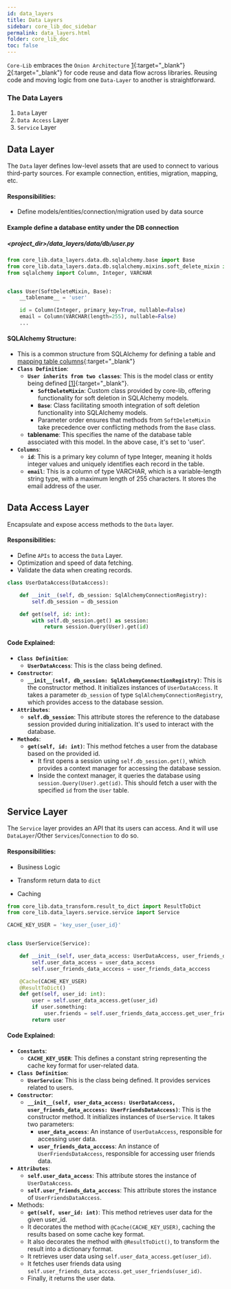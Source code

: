 ```yaml
---
id: data_layers
title: Data Layers
sidebar: core_lib_doc_sidebar
permalink: data_layers.html
folder: core_lib_doc
toc: false
---
```


`Core-Lib` embraces the `Onion Architecture` [1](https://www.codeguru.com/csharp/csharp/cs_misc/designtechniques/understanding-onion-architecture.html){:target="_blank"} [2](https://www.google.com/search?sxsrf=ACYBGNT0NhYbUZLnDQbC9b6uPBqjZmjwgw%3A1579104811273&ei=KzofXuOfEO3IgwfngLPwAg&q=onion+Architecture&oq=onion+Architecture&gs_l=psy-ab.12...0.0..109691...0.0..0.0.0.......0......gws-wiz.oEYi3afxy_c&ved=0ahUKEwij4drq_4XnAhVt5OAKHWfADC4Q4dUDCAs){:target="_blank"}  for code reuse and data flow across libraries. Reusing code and moving logic from one `Data-Layer` to another is straightforward.



### The Data Layers

1. `Data` Layer
2. `Data Access` Layer
3. `Service` Layer



## Data Layer

The `Data` layer defines low-level assets that are used to connect to various third-party sources. For example connection, entities, migration, mapping, etc.

#### Responsibilities: 

- Define models/entities/connection/migration used by data source

#### Example define a database entity under the DB connection

##### <project_dir>/data_layers/data/db/user.py

```python
from core_lib.data_layers.data.db.sqlalchemy.base import Base
from core_lib.data_layers.data.db.sqlalchemy.mixins.soft_delete_mixin import SoftDeleteMixin
from sqlalchemy import Column, Integer, VARCHAR


class User(SoftDeleteMixin, Base):
    __tablename__ = 'user'

    id = Column(Integer, primary_key=True, nullable=False)
    email = Column(VARCHAR(length=255), nullable=False)
    ...
```

#### SQLAlchemy Structure:
- This is a common structure from SQLAlchemy for defining a table and [mapping table columns](https://docs.sqlalchemy.org/en/14/orm/mapping_columns.html){:target="_blank"}
- **`Class Definition`**:
    - **`User inherits from two classes`**: This is the model class or entity being defined [[1]](https://docs.sqlalchemy.org/en/14/orm/mapping_styles.html#declarative-mapping){:target="_blank"}.
        - **`SoftDeleteMixin`**: Custom class provided by core-lib, offering functionality for soft deletion in SQLAlchemy models.
        - **`Base`**: Class facilitating smooth integration of soft deletion functionality into SQLAlchemy models.
        - Parameter order ensures that methods from `SoftDeleteMixin` take precedence over conflicting methods from the `Base` class.
    - __tablename__: This specifies the name of the database table associated with this model. In the above case, it's set to 'user'.
- **`Columns`**:
    - **`id`**: This is a primary key column of type Integer, meaning it holds integer values and uniquely identifies each record in the table.
    - **`email`**: This is a column of type VARCHAR, which is a variable-length string type, with a maximum length of 255 characters. It stores the email address of the user.

## Data Access Layer

Encapsulate and expose access methods to the `Data` layer.

#### Responsibilities: 

- Define `APIs` to access the `Data` Layer.
- Optimization and speed of data fetching.
- Validate the data when creating records.

```python
class UserDataAccess(DataAccess):

    def __init__(self, db_session: SqlAlchemyConnectionRegistry):
        self.db_session = db_session

    def get(self, id: int):
        with self.db_session.get() as session:
            return session.Query(User).get(id)
```
#### Code Explained:
- **`Class Definition`**:
    - **`UserDataAccess`**: This is the class being defined.
- **`Constructor`**:
    - **`__init__(self, db_session: SqlAlchemyConnectionRegistry)`**: This is the constructor method. It initializes instances of `UserDataAccess`. It takes a parameter `db_session` of type `SqlAlchemyConnectionRegistry`, which provides access to the database session.
- **`Attributes`**:
    - **`self.db_session`**: This attribute stores the reference to the database session provided during initialization. It's used to interact with the database.
- **`Methods`**:
    - **`get(self, id: int)`**: This method fetches a user from the database based on the provided id.
        - It first opens a session using `self.db_session.get()`, which provides a context manager for accessing the database session.
        - Inside the context manager, it queries the database using `session.Query(User).get(id)`. This should fetch a user with the specified `id` from the `User` table.


## Service Layer

The `Service` layer provides an API that its users can access.  And it will use  `DataLayer`/Other `Services`/`Connection` to do so. 

#### Responsibilities: 

- Business Logic

- Transform return data to `dict`

- Caching

```python
from core_lib.data_transform.result_to_dict import ResultToDict
from core_lib.data_layers.service.service import Service

CACHE_KEY_USER = 'key_user_{user_id}'


class UserService(Service):

    def __init__(self, user_data_access: UserDataAccess, user_friends_data_acccess: UserFriendsDataAccess):
        self.user_data_access = user_data_access
        self.user_friends_data_acccess = user_friends_data_acccess

    @Cache(CACHE_KEY_USER)
    @ResultToDict() 
    def get(self, user_id: int):
        user = self.user_data_access.get(user_id)
        if user.something:
            user.friends = self.user_friends_data_acccess.get_user_friends(user_id)
        return user
```
#### Code Explained:
- **`Constants`**:
    - **`CACHE_KEY_USER`**: This defines a constant string representing the cache key format for user-related data.
- **`Class Definition`**:
    - **`UserService`**: This is the class being defined. It provides services related to users.
- **`Constructor`**:
    - **`__init__(self, user_data_access: UserDataAccess, user_friends_data_acccess: UserFriendsDataAccess)`**: This is the constructor method. It initializes instances of `UserService`. It takes two parameters:
        - **`user_data_access`**: An instance of `UserDataAccess`, responsible for accessing user data.
        - **`user_friends_data_acccess`**: An instance of `UserFriendsDataAccess`, responsible for accessing user friends data.
- **`Attributes`**:
    - **`self.user_data_access`**: This attribute stores the instance of `UserDataAccess`.
    - **`self.user_friends_data_acccess`**: This attribute stores the instance of `UserFriendsDataAccess`.
- Methods:
    - **`get(self, user_id: int)`**: This method retrieves user data for the given user_id.
    - It decorates the method with `@Cache(CACHE_KEY_USER)`, caching the results based on some cache key format.
    - It also decorates the method with `@ResultToDict()`, to transform the result into a dictionary format.
    - It retrieves user data using `self.user_data_access.get(user_id)`.
    - It fetches user friends data using `self.user_friends_data_acccess.get_user_friends(user_id)`.
    - Finally, it returns the user data.